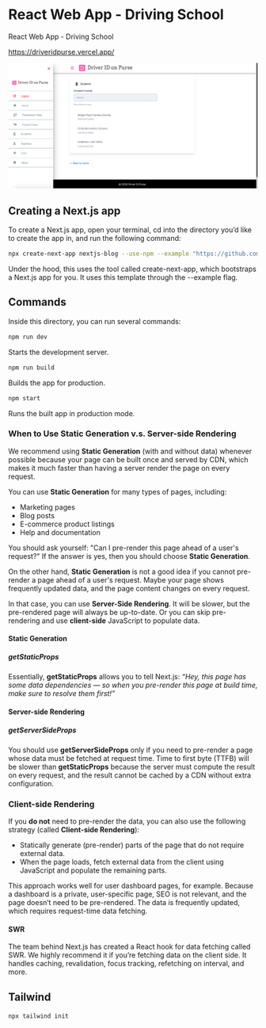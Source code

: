 # React Web App - Driving School

React Web App - Driving School

<https://driveridpurse.vercel.app/>

![Students Page](https://raw.githubusercontent.com/sergiogomes/react-web-app-driving-school/master/public/images/students.png)

## Creating a Next.js app

To create a Next.js app, open your terminal, cd into the directory you’d like to create the app in, and run the following command:

```sh
npx create-next-app nextjs-blog --use-npm --example "https://github.com/vercel/next-learn-starter/tree/master/learn-starter"
```

Under the hood, this uses the tool called create-next-app, which bootstraps a Next.js app for you. It uses this template through the --example flag.

## Commands

Inside this directory, you can run several commands:

```sh
npm run dev
```

Starts the development server.

```sh
npm run build
```

Builds the app for production.

```sh
npm start
```

Runs the built app in production mode.

### When to Use Static Generation v.s. Server-side Rendering

We recommend using **Static Generation** (with and without data) whenever possible because your page can be built once and served by CDN, which makes it much faster than having a server render the page on every request.

You can use **Static Generation** for many types of pages, including:

- Marketing pages
- Blog posts
- E-commerce product listings
- Help and documentation

You should ask yourself: "Can I pre-render this page ahead of a user's request?" If the answer is yes, then you should choose **Static Generation**.

On the other hand, **Static Generation** is not a good idea if you cannot pre-render a page ahead of a user's request. Maybe your page shows frequently updated data, and the page content changes on every request.

In that case, you can use **Server-Side Rendering**. It will be slower, but the pre-rendered page will always be up-to-date. Or you can skip pre-rendering and use **client-side** JavaScript to populate data.

#### Static Generation

##### getStaticProps

Essentially, **getStaticProps** allows you to tell Next.js: _“Hey, this page has some data dependencies — so when you pre-render this page at build time, make sure to resolve them first!”_

#### Server-side Rendering

##### getServerSideProps

You should use **getServerSideProps** only if you need to pre-render a page whose data must be fetched at request time. Time to first byte (TTFB) will be slower than **getStaticProps** because the server must compute the result on every request, and the result cannot be cached by a CDN without extra configuration.

### Client-side Rendering

If you **do not** need to pre-render the data, you can also use the following strategy (called **Client-side Rendering**):

- Statically generate (pre-render) parts of the page that do not require external data.
- When the page loads, fetch external data from the client using JavaScript and populate the remaining parts.

This approach works well for user dashboard pages, for example. Because a dashboard is a private, user-specific page, SEO is not relevant, and the page doesn’t need to be pre-rendered. The data is frequently updated, which requires request-time data fetching.

#### SWR

The team behind Next.js has created a React hook for data fetching called SWR. We highly recommend it if you’re fetching data on the client side. It handles caching, revalidation, focus tracking, refetching on interval, and more.

## Tailwind

```sh
npx tailwind init
```
